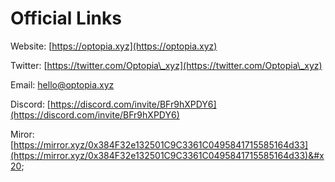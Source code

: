 # Official Links

Website: [https://optopia.xyz](https://optopia.xyz)

Twitter: [https://twitter.com/Optopia\_xyz](https://twitter.com/Optopia\_xyz)

Email: hello@optopia.xyz

Discord: [https://discord.com/invite/BFr9hXPDY6](https://discord.com/invite/BFr9hXPDY6)

Miror: [https://mirror.xyz/0x384F32e132501C9C3361C0495841715585164d33](https://mirror.xyz/0x384F32e132501C9C3361C0495841715585164d33)&#x20;
